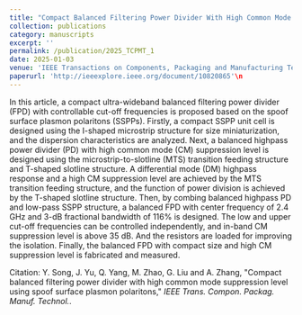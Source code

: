 ```yaml
---
title: "Compact Balanced Filtering Power Divider With High Common Mode Suppression level Using Spoof Surface Plasmon Polaritons"
collection: publications
category: manuscripts
excerpt: ''
permalink: /publication/2025_TCPMT_1
date: 2025-01-03
venue: 'IEEE Transactions on Components, Packaging and Manufacturing Technology'
paperurl: 'http://ieeexplore.ieee.org/document/10820865'\n
---
```


In this article, a compact ultra-wideband balanced filtering power divider (FPD) with controllable cut-off frequencies is proposed based on the spoof surface plasmon polaritons (SSPPs). Firstly, a compact SSPP unit cell is designed using the I-shaped microstrip structure for size miniaturization, and the dispersion characteristics are analyzed. Next, a balanced highpass power divider (PD) with high common mode (CM) suppression level is designed using the microstrip-to-slotline (MTS) transition feeding structure and T-shaped slotline structure. A differential mode (DM) highpass response and a high CM suppression level are achieved by the MTS transition feeding structure, and the function of power division is achieved by the T-shaped slotline structure. Then, by combing balanced highpass PD and low-pass SSPP structure, a balanced FPD with center frequency of 2.4 GHz and 3-dB fractional bandwidth of 116% is designed. The low and upper cut-off frequencies can be controlled independently, and in-band CM suppression level is above 35 dB. And the resistors are loaded for improving the isolation. Finally, the balanced FPD with compact size and high CM suppression level is fabricated and measured.

Citation: Y. Song, J. Yu, Q. Yang, M. Zhao, G. Liu and A. Zhang, &quot;Compact balanced filtering power divider with high common mode suppression level using spoof surface plasmon polaritons,&quot; <i>IEEE Trans. Compon. Packag. Manuf. Technol.</i>.
